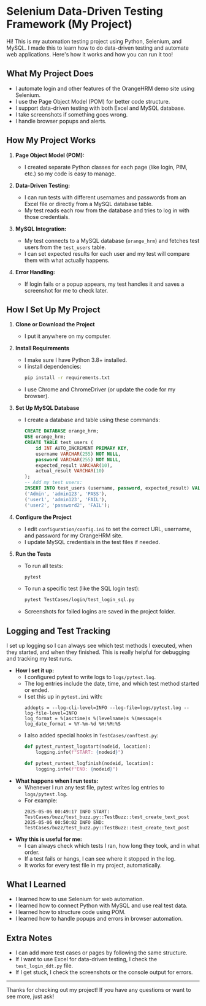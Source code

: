 # Selenium Data-Driven Testing Framework (My Project)

Hi! This is my automation testing project using Python, Selenium, and MySQL. I made this to learn how to do data-driven testing and automate web applications. Here's how it works and how you can run it too!

## What My Project Does

- I automate login and other features of the OrangeHRM demo site using Selenium.
- I use the Page Object Model (POM) for better code structure.
- I support data-driven testing with both Excel and MySQL database.
- I take screenshots if something goes wrong.
- I handle browser popups and alerts.

## How My Project Works

1. **Page Object Model (POM):**
   - I created separate Python classes for each page (like login, PIM, etc.) so my code is easy to manage.

2. **Data-Driven Testing:**
   - I can run tests with different usernames and passwords from an Excel file or directly from a MySQL database table.
   - My test reads each row from the database and tries to log in with those credentials.

3. **MySQL Integration:**
   - My test connects to a MySQL database (`orange_hrm`) and fetches test users from the `test_users` table.
   - I can set expected results for each user and my test will compare them with what actually happens.

4. **Error Handling:**
   - If login fails or a popup appears, my test handles it and saves a screenshot for me to check later.

## How I Set Up My Project

1. **Clone or Download the Project**
   - I put it anywhere on my computer.

2. **Install Requirements**
   - I make sure I have Python 3.8+ installed.
   - I install dependencies:
     ```bash
     pip install -r requirements.txt
     ```
   - I use Chrome and ChromeDriver (or update the code for my browser).

3. **Set Up MySQL Database**
   - I create a database and table using these commands:
     ```sql
     CREATE DATABASE orange_hrm;
     USE orange_hrm;
     CREATE TABLE test_users (
         id INT AUTO_INCREMENT PRIMARY KEY,
         username VARCHAR(255) NOT NULL,
         password VARCHAR(255) NOT NULL,
         expected_result VARCHAR(10),
         actual_result VARCHAR(10)
     );
     -- Add my test users:
     INSERT INTO test_users (username, password, expected_result) VALUES
     ('Admin', 'admin123', 'PASS'),
     ('user1', 'admin123', 'FAIL'),
     ('user2', 'password2', 'FAIL');
     ```

4. **Configure the Project**
   - I edit `configuration/config.ini` to set the correct URL, username, and password for my OrangeHRM site.
   - I update MySQL credentials in the test files if needed.

5. **Run the Tests**
   - To run all tests:
     ```bash
     pytest
     ```
   - To run a specific test (like the SQL login test):
     ```bash
     pytest TestCases/login/test_login_sql.py
     ```
   - Screenshots for failed logins are saved in the project folder.

## Logging and Test Tracking

I set up logging so I can always see which test methods I executed, when they started, and when they finished. This is really helpful for debugging and tracking my test runs.

- **How I set it up:**
  - I configured pytest to write logs to `logs/pytest.log`.
  - The log entries include the date, time, and which test method started or ended.
  - I set this up in `pytest.ini` with:
    ```
    addopts = --log-cli-level=INFO --log-file=logs/pytest.log --log-file-level=INFO
    log_format = %(asctime)s %(levelname)s %(message)s
    log_date_format = %Y-%m-%d %H:%M:%S
    ```
  - I also added special hooks in `TestCases/conftest.py`:
    ```python
    def pytest_runtest_logstart(nodeid, location):
        logging.info(f"START: {nodeid}")

    def pytest_runtest_logfinish(nodeid, location):
        logging.info(f"END: {nodeid}")
    ```
- **What happens when I run tests:**
  - Whenever I run any test file, pytest writes log entries to `logs/pytest.log`.
  - For example:
    ```
    2025-05-06 00:49:17 INFO START: TestCases/buzz/test_buzz.py::TestBuzz::test_create_text_post
    2025-05-06 00:50:02 INFO END: TestCases/buzz/test_buzz.py::TestBuzz::test_create_text_post
    ```
- **Why this is useful for me:**
  - I can always check which tests I ran, how long they took, and in what order.
  - If a test fails or hangs, I can see where it stopped in the log.
  - It works for every test file in my project, automatically.

## What I Learned

- I learned how to use Selenium for web automation.
- I learned how to connect Python with MySQL and use real test data.
- I learned how to structure code using POM.
- I learned how to handle popups and errors in browser automation.

## Extra Notes

- I can add more test cases or pages by following the same structure.
- If I want to use Excel for data-driven testing, I check the `test_login_ddt.py` file.
- If I get stuck, I check the screenshots or the console output for errors.

---

Thanks for checking out my project! If you have any questions or want to see more, just ask!
